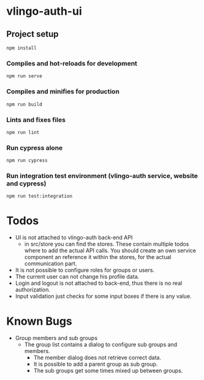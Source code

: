 # vlingo-auth-ui

## Project setup
```
npm install
```

### Compiles and hot-reloads for development
```
npm run serve
```

### Compiles and minifies for production
```
npm run build
```

### Lints and fixes files
```
npm run lint
```

### Run cypress alone
```
npm run cypress
```
### Run integration test environment (vlingo-auth service, website and cypress)
```
npm run test:integration
```

# Todos

- UI is not attached to vlingo-auth back-end API
  - in src/store you can find the stores. These contain multiple todos where to add the actual API calls. You should create an own service component an reference it within the stores, for the actual communication part.
- It is not possible to configure roles for groups or users.
- The current user can not change his profile data.
- Login and logout is not attached to back-end, thus there is no real authorization.
- Input validation just checks for some input boxes if there is any value. 

# Known Bugs

- Group members and sub groups
  - The group list contains a dialog to configure sub groups and members. 
    - The member dialog does not retrieve correct data.
    - It is possible to add a parent group as sub group.
    - The sub groups get some times mixed up between groups.

